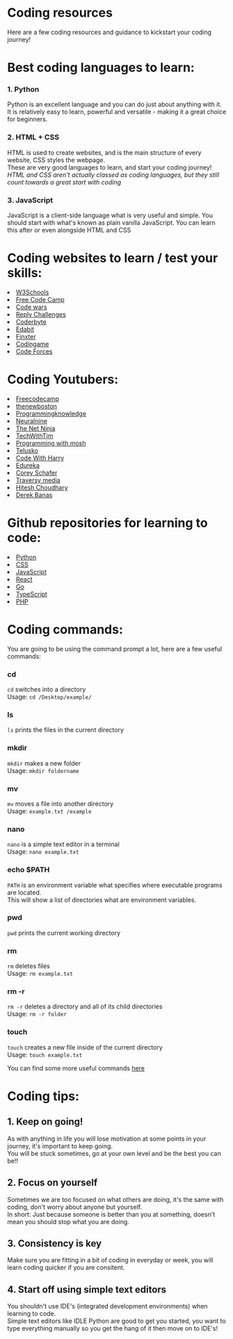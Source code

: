 # Coding resources
Here are a few coding resources and guidance to kickstart your coding journey!

# Best coding languages to learn:
<h3>1. Python</h3>
<p>Python is an excellent language and you can do just about anything with it. <br> 
  It is relatively easy to learn, powerful and versatile - making it a great choice for beginners.</p>
<h3>2. HTML + CSS</h3>
<p>HTML is used to create websites, and is the main structure of every website,
  CSS styles the webpage. <br>These are very good languages to learn, and start your coding journey! <br>
  <i>HTML and CSS aren't actually classed as coding languages, but they still count towards a great start with coding</i>
</p>
<h3>3. JavaScript</h3>
<p>JavaScript is a client-side language what is very useful and simple. You should start with what's known as plain vanilla JavaScript. You can learn this after or even alongside HTML and CSS
</p>

# Coding websites to learn / test your skills:

<li><a href="https://www.w3schools.com/">W3Schools</a></li>
<li><a href="https://www.freecodecamp.org/">Free Code Camp</a></li>
<li><a href="https://www.codewars.com/">Code wars</a></li>
<li><a href="https://challenges.reply.com/tamtamy/home.action">Reply Challenges</a></li>
<li><a href="https://coderbyte.com/">Coderbyte</a></li>
<li><a href="https://edabit.com/">Edabit</a></li>
<li><a href="https://app.finxter.com/learn/computer/science/">Finxter</a></li>
<li><a href="https://www.codingame.com/start">Codingame</a></li>
<li><a href="https://codeforces.com/">Code Forces</a></li>

# Coding Youtubers:

<li><a href="https://www.youtube.com/channel/UC8butISFwT-Wl7EV0hUK0BQ">Freecodecamp</a></li>
<li><a href="https://www.youtube.com/channel/UCJbPGzawDH1njbqV-D5HqKw">thenewboston</a></li>
<li><a href="https://www.youtube.com/channel/UCs6nmQViDpUw0nuIx9c_WvA">Programmingknowledge</a></li>
<li><a href="https://www.youtube.com/channel/UC8wZnXYK_CGKlBcZp-GxYPA">Neuralnine</a></li>
<li><a href="https://www.youtube.com/channel/UCW5YeuERMmlnqo4oq8vwUpg">The Net Ninja</a></li>
<li><a href="https://www.youtube.com/channel/UC4JX40jDee_tINbkjycV4Sg">TechWithTim</a></li>
<li><a href="https://www.youtube.com/channel/UCWv7vMbMWH4-V0ZXdmDpPBA">Programming with mosh</a></li>
<li><a href="https://www.youtube.com/channel/UC59K-uG2A5ogwIrHw4bmlEg">Telusko</a></li>
<li><a href="https://www.youtube.com/channel/UCeVMnSShP_Iviwkknt83cww">Code With Harry</a></li>
<li><a href="https://www.youtube.com/channel/UCkw4JCwteGrDHIsyIIKo4tQ">Edureka</a></li>
<li><a href="https://www.youtube.com/channel/UCCezIgC97PvUuR4_gbFUs5g">Corey Schafer</a></li>
<li><a href="https://www.youtube.com/channel/UC29ju8bIPH5as8OGnQzwJyA">Traversy media</a></li>
<li><a href="https://www.youtube.com/channel/UCXgGY0wkgOzynnHvSEVmE3A">Hitesh Choudhary</a></li>
<li><a href="https://www.youtube.com/user/derekbanas">Derek Banas</a></li>

# Github repositories for learning to code:
<li><a href="https://github.com/Asabeneh/30-Days-Of-Python">Python</a></li>
<li><a href="https://github.com/AllThingsSmitty/css-protips">CSS</a></li>
<li><a href="https://github.com/Asabeneh/30-Days-Of-JavaScript">JavaScript</a></li>
<li><a href="https://github.com/Asabeneh/30-Days-Of-React">React</a></li>
<li><a href="https://github.com/inancgumus/learngo">Go</a></li>
<li><a href="https://github.com/basarat/typescript-book">TypeScript</a></li>
<li><a href="https://github.com/codeguy/php-the-right-way">PHP</a></li>

# Coding commands:
You are going to be using the command prompt a lot, here are a few useful commands:

<h3>cd</h3>
<p><code>cd</code> switches into a directory <br> Usage: <code>cd /Desktop/example/</code></p>
<h3>ls</h3>
<p><code>ls</code> prints the files in the current directory</p>
<h3>mkdir</h3>
<p><code>mkdir</code> makes a new folder <br> Usage: <code>mkdir foldername</code></p>
<h3>mv</h3>
<p><code>mv</code> moves a file into another directory <br> Usage: <code>example.txt /example</code></p>
<h3>nano</h3>
<p><code>nano</code> is a simple text editor in a terminal <br> Usage: <code>nano example.txt</code></p>
<h3>echo $PATH</h3>
<p><code>PATH</code> is an environment variable what specifies where executable programs are located. <br> This will show a list of directories what are environment variables.</p>
<h3>pwd</h3>
<p><code>pwd</code> prints the current working directory </p>
<h3>rm</h3>
<p><code>rm</code> deletes files <br>Usage: <code>rm example.txt</code></p>
<h3>rm -r</h3>
<p><code>rm -r</code> deletes a directory and all of its child directories <br>Usage: <code>rm -r folder</code></p>
<h3>touch</h3>
<p><code>touch</code> creates a new file inside of the current directory <br>Usage: <code>touch example.txt</code></p>
You can find some more useful commands <a href="https://www.codecademy.com/articles/command-line-commands">here</a>

# Coding tips:

<h2>1. Keep on going!</h2>
<p>As with anything in life you will lose motivation at some points in your journey, it's important to keep going. <br>
  You will be stuck sometimes, go at your own level and be the best you can be!!
</p>
<h2>2. Focus on yourself</h2>
<p> Sometimes we are too focused on what others are doing, it's the same with coding, don't worry about anyone but yourself. <br>
  In short: Just because someone is better than you at something, doesn't mean you should stop what you are doing. 
</p>
<h2>3. Consistency is key</h2>
<p>Make sure you are fitting in a bit of coding in everyday or week, you will learn coding quicker if you are consitent. </p>
<h2>4. Start off using simple text editors</h2>
<p>You shouldn't use IDE's (integrated development environments) when learning to code. <br>
   Simple text editors like IDLE Python are good to get you started, you want to type everything manually so you get the hang of it then move on to IDE's!</p>

